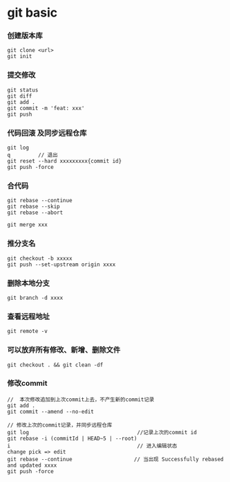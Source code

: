 # git basic

### 创建版本库
```Shell
git clone <url>
git init
```
### 提交修改
```Shell
git status
git diff
git add .
git commit -m 'feat: xxx'
git push
```
### 代码回滚 及同步远程仓库
```Shell
git log
q         // 退出
git reset --hard xxxxxxxxx{commit id}
git push -force 
```

### 合代码
```Shell
git rebase --continue   
git rebase --skip
git rebase --abort

git merge xxx
```

### 推分支名
```Shell
git checkout -b xxxxx
git push --set-upstream origin xxxx
```

### 删除本地分支
```Shell
git branch -d xxxx
```

### 查看远程地址
```Shell
git remote -v
```

### 可以放弃所有修改、新增、删除文件
```Shell
git checkout . && git clean -df
```

### 修改commit
```Shell
//  本次修改追加到上次commit上去，不产生新的commit记录
git add .
git commit --amend --no-edit

// 修改上次的commit记录，并同步远程仓库
git log                                   //记录上次的commit id
git rebase -i (commitId | HEAD~5 | --root)
i                                         // 进入编辑状态
change pick => edit
git rebase --continue                    // 当出现 Successfully rebased and updated xxxx
git push -force
```